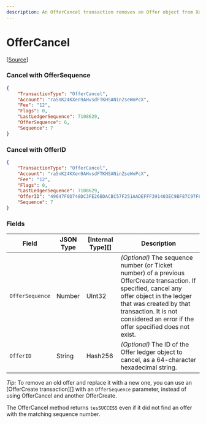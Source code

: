 ```yaml
---
description: An OfferCancel transaction removes an Offer object from Xahau.
---
```


# OfferCancel

\[[Source](https://github.com/Xahau/xahaud/blob/dev/src/ripple/app/tx/impl/URIToken.cpp)]

### Cancel with OfferSequence

```json
{
    "TransactionType": "OfferCancel",
    "Account": "ra5nK24KXen9AHvsdFTKHSANinZseWnPcX",
    "Fee": "12",
    "Flags": 0,
    "LastLedgerSequence": 7108629,
    "OfferSequence": 6,
    "Sequence": 7
}
```

### Cancel with OfferID

```json
{
    "TransactionType": "OfferCancel",
    "Account": "ra5nK24KXen9AHvsdFTKHSANinZseWnPcX",
    "Fee": "12",
    "Flags": 0,
    "LastLedgerSequence": 7108629,
    "OfferID": "49647F0D748DC3FE26BDACBC57F251AADEFFF391403EC9BF87C97F67E9977FB0",
    "Sequence": 7
}
```

### Fields

| Field           | JSON Type | \[Internal Type]\[] | Description                                                                                                                                                                                                                                               |
| --------------- | --------- | ------------------- | --------------------------------------------------------------------------------------------------------------------------------------------------------------------------------------------------------------------------------------------------------- |
| `OfferSequence` | Number    | UInt32              | _(Optional)_ The sequence number (or Ticket number) of a previous OfferCreate transaction. If specified, cancel any offer object in the ledger that was created by that transaction. It is not considered an error if the offer specified does not exist. |
| `OfferID`       | String    | Hash256             | _(Optional)_ The ID of the Offer ledger object to cancel, as a 64-character hexadecimal string.                                                                                                                                                           |

_Tip:_ To remove an old offer and replace it with a new one, you can use an \[OfferCreate transaction]\[] with an `OfferSequence` parameter, instead of using OfferCancel and another OfferCreate.

The OfferCancel method returns `tesSUCCESS` even if it did not find an offer with the matching sequence number.

